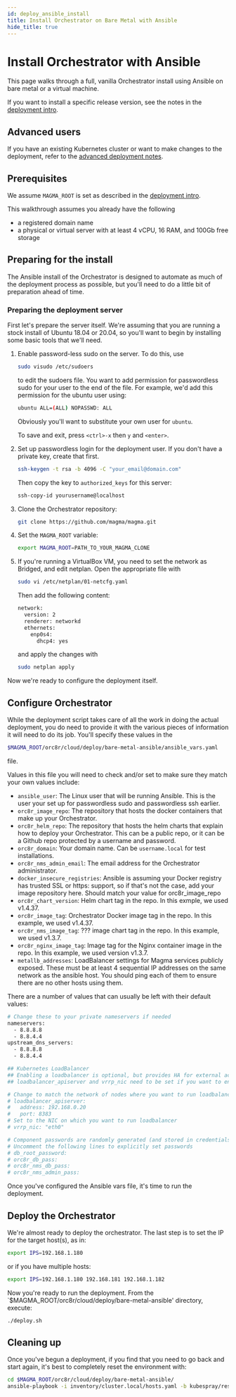 ```yaml
---
id: deploy_ansible_install
title: Install Orchestrator on Bare Metal with Ansible
hide_title: true
---
```


# Install Orchestrator with Ansible

This page walks through a full, vanilla Orchestrator install using Ansible on bare metal or a virtual machine.

If you want to install a specific release version, see the notes in the
[deployment intro](https://docs.magmacore.org/docs/orc8r/deploy_intro).

## Advanced users

If you have an existing Kubernetes cluster or want to make changes to the
deployment, refer to the [advanced deployment notes](docs/advanced_notes.md).

## Prerequisites

We assume `MAGMA_ROOT` is set as described in the
[deployment intro](https://docs.magmacore.org/docs/orc8r/deploy_intro).

This walkthrough assumes you already have the following

- a registered domain name
- a physical or virtual server with at least 4 vCPU, 16 RAM, and 100Gb free storage

## Preparing for the install

The Ansible install of the Orchestrator is designed to automate as much of the deployment process as possible, but you'll need to do a little bit of preparation ahead of time.

### Preparing the deployment server

First let's prepare the server itself. We're assuming that you are running a stock install of Ubuntu 18.04 or 20.04, so you'll want to begin by installing some basic tools that we'll need.

1. Enable password-less sudo on the server. To do this, use 

   ```bash
   sudo visudo /etc/sudoers
   ```

   to edit the sudoers file. You want to add permission for passwordless sudo for your user to the end of the file. For example, we'd add this permission  for the ubuntu user using:

   ```bash
   ubuntu ALL=(ALL) NOPASSWD: ALL
   ```

   Obviously you'll want to substitute your own user for `ubuntu`. 

   To save and exit, press `<ctrl>-x` then `y` and `<enter>`.
1. Set up passwordless login for the deployment user.  If you don't have a private key, create that first.
   ```bash
   ssh-keygen -t rsa -b 4096 -C "your_email@domain.com"
   ```
   Then copy the key to `authorized_keys` for this server:
   ```bash
   ssh-copy-id yourusername@localhost
   ```
1. Clone the Orchestrator repository:
   ```bash
   git clone https://github.com/magma/magma.git
   ```
1. Set the `MAGMA_ROOT` variable:
   ```bash
   export MAGMA_ROOT=PATH_TO_YOUR_MAGMA_CLONE
   ```
1. If you're running a VirtualBox VM, you need to set the network as Bridged, and edit netplan. Open the appropriate file with
   ```bash
   sudo vi /etc/netplan/01-netcfg.yaml
   ```
   Then add the following content:
   ```bash
   network:
     version: 2
     renderer: networkd
     ethernets:
       enp0s4:
         dhcp4: yes
   ```
   and apply the changes with
   ```bash
   sudo netplan apply
   ```
Now we're ready to configure the deployment itself.
## Configure Orchestrator

While the deployment script takes care of all the work in doing the actual deployment, you do need to provide it with the various pieces of information it will need to do its job. You'll specify these values in the
```bash
$MAGMA_ROOT/orc8r/cloud/deploy/bare-metal-ansible/ansible_vars.yaml
```
file.

Values in this file you will need to check and/or set to make sure they match your own values include:

* `ansible_user`: The Linux user that will be running Ansible. This is the user your set up for passwordless sudo and passwordless ssh earlier.
* `orc8r_image_repo`: The repository that hosts the docker containers that make up your Orchestrator. 
* `orc8r_helm_repo`: The repository that hosts the helm charts that explain how to deploy your Orchestrator. This can be a public repo, or it can be a Github repo protected by a username and password.
* `orc8r_domain`: Your domain name. Can be `username.local` for test installations.
* `orc8r_nms_admin_email`: The email address for the Orchestrator administrator.
* `docker_insecure_registries`: Ansible is assuming your Docker registry has trusted SSL or https: support, so if that's not the case, add your image repository here. Should match your value for orc8r_image_repo
* `orc8r_chart_version`: Helm chart tag in the repo. In this exmple, we used v1.4.37.
* `orc8r_image_tag`: Orchestrator Docker image tag in the repo. In this example, we used v1.4.37.
* `orc8r_nms_image_tag`: ??? image chart tag in the repo. In this example, we used v1.3.7.
* `orc8r_nginx_image_tag`: Image tag for the Nginx container image in the repo. In this example, we used version v1.3.7.
* `metallb_addresses`: LoadBalancer settings for Magma services publicly exposed. These must be at least 4 sequential IP addresses on the same network as the ansible host. You should ping each of them to ensure there are no other hosts using them. 

There are a number of values that can usually be left with their default values:
```bash
# Change these to your private nameservers if needed
nameservers:
  - 8.8.8.8
  - 8.8.4.4
upstream_dns_servers:
  - 8.8.8.8
  - 8.8.4.4

## Kubernetes LoadBalancer
## Enabling a loadbalancer is optional, but provides HA for external access to Kubernetes API
## loadbalancer_apiserver and vrrp_nic need to be set if you want to enable this feature.

# Change to match the network of nodes where you want to run loadbalancer
# loadbalancer_apiserver:
#   address: 192.168.0.20
#   port: 8383
# Set to the NIC on which you want to run loadbalancer
# vrrp_nic: "eth0"

# Component passwords are randomly generated (and stored in credentials dir).
# Uncomment the following lines to explicitly set passwords
# db_root_password:
# orc8r_db_pass:
# orc8r_nms_db_pass:
# orc8r_nms_admin_pass:
```

Once you've configured the Ansible vars file, it's time to run the deployment.

## Deploy the Orchestrator

We're almost ready to deploy the orchestrator. The last step is to set the IP for the target host(s), as in:
```bash
export IPS=192.168.1.180
```
or if you have multiple hosts:
```bash
export IPS=192.168.1.180 192.168.181 192.168.1.182
```

Now you're ready to run the deployment.  From the `$MAGMA_ROOT/orc8r/cloud/deploy/bare-metal-ansible' directory, execute:
```bash
./deploy.sh
```

## Cleaning up

Once you've begun a deployment, if you find that you need to go back and start again, it's best to completely reset the environment with:
```bash
cd $MAGMA_ROOT/orc8r/cloud/deploy/bare-metal-ansible/
ansible-playbook -i inventory/cluster.local/hosts.yaml -b kubespray/reset.yml
```
